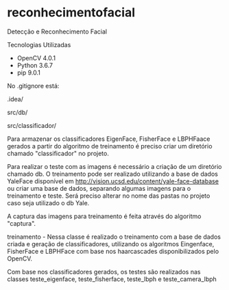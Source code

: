 # reconhecimentofacial
Detecção e Reconhecimento Facial


Tecnologias Utilizadas

* OpenCV 4.0.1
* Python 3.6.7
* pip 9.0.1



No .gitignore está:

.idea/

src/db/

src/classificador/


Para armazenar os classificadores EigenFace, FisherFace e LBPHFaace gerados a partir do algoritmo de treinamento
é preciso criar um diretório chamado "classificador" no projeto.

Para realizar o teste com as imagens é necessário a criação de um diretório chamado db. O 
treinamento pode ser realizado utilizando a base de dados YaleFace disponível em 
http://vision.ucsd.edu/content/yale-face-database ou criar uma base de dados, separando algumas imagens para o 
treinamento e teste. Será preciso alterar no nome das pastas no projeto caso seja utilizado o db Yale.


A captura das imagens para treinamento é feita através do algoritmo "captura".

treinamento - Nessa classe é realizado o treinamento com a base de dados criada e geração de classificadores, 
utilizando os algoritmos Eingenface, FisherFace e LBPHFace com base nos haarcascades disponibilizados pelo OpenCV.


Com base nos classificadores gerados, os testes são realizados nas classes teste_eigenface, teste_fisherface, teste_lbph
e teste_camera_lbph
